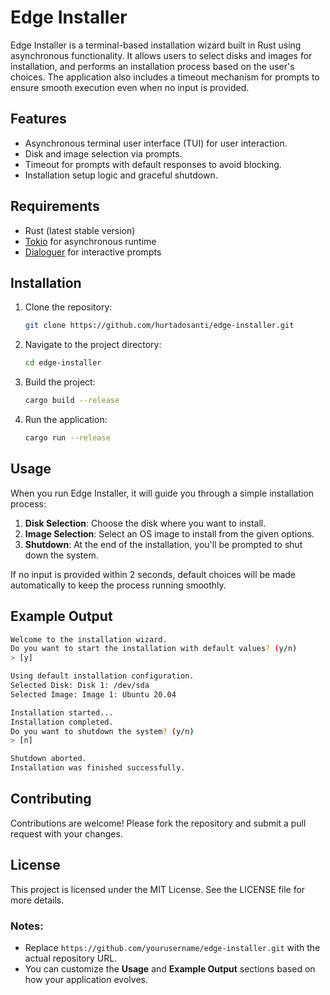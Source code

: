 # Edge Installer

Edge Installer is a terminal-based installation wizard built in Rust using asynchronous functionality. It allows users
to select disks and images for installation, and performs an installation process based on the user's choices. The
application also includes a timeout mechanism for prompts to ensure smooth execution even when no input is provided.

## Features

- Asynchronous terminal user interface (TUI) for user interaction.
- Disk and image selection via prompts.
- Timeout for prompts with default responses to avoid blocking.
- Installation setup logic and graceful shutdown.

## Requirements

- Rust (latest stable version)
- [Tokio](https://tokio.rs) for asynchronous runtime
- [Dialoguer](https://docs.rs/dialoguer/latest/dialoguer/) for interactive prompts

## Installation

1. Clone the repository:

    ```bash
    git clone https://github.com/hurtadosanti/edge-installer.git
    ```

2. Navigate to the project directory:

    ```bash
    cd edge-installer
    ```

3. Build the project:

    ```bash
    cargo build --release
    ```

4. Run the application:

    ```bash
    cargo run --release
    ```

## Usage

When you run Edge Installer, it will guide you through a simple installation process:

1. **Disk Selection**: Choose the disk where you want to install.
2. **Image Selection**: Select an OS image to install from the given options.
3. **Shutdown**: At the end of the installation, you'll be prompted to shut down the system.

If no input is provided within 2 seconds, default choices will be made automatically to keep the process running
smoothly.

## Example Output

```bash
Welcome to the installation wizard.
Do you want to start the installation with default values? (y/n)
> [y] 

Using default installation configuration.
Selected Disk: Disk 1: /dev/sda
Selected Image: Image 1: Ubuntu 20.04

Installation started...
Installation completed.
Do you want to shutdown the system? (y/n)
> [n] 

Shutdown aborted.
Installation was finished successfully.
```

## Contributing

Contributions are welcome! Please fork the repository and submit a pull request with your changes.

## License

This project is licensed under the MIT License. See the LICENSE file for more details.

### Notes:

- Replace `https://github.com/yourusername/edge-installer.git` with the actual repository URL.
- You can customize the **Usage** and **Example Output** sections based on how your application evolves.
